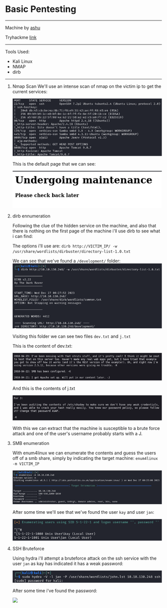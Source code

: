 # Basic Pentesting

---

Machine by [ashu](https://tryhackme.com/p/ashu)

Tryhackme [link](https://tryhackme.com/room/basicpentestingjt)

---

Tools Used:

- Kali Linux
- NMAP
- dirb


---
1.  Nmap Scan
    We'll use an intense scan of nmap on the victim ip to get the current services:
    
    ![](img/basicPentesting1.png)

    This is the default page that we can see:

    ![](img/basicPentesting2.png)


2. dirb ennumeration

    Following the clue of the hidden service on the machine, and also that there is nothing on the first page of the machine i'll use dirb to see what i can find:

    The options i'll use are:
    `dirb http://VICTIM_IP/ -w /usr/share/wordlists/dirbuster/directory-list-1.0.txt`

    We can see that we've found a `/development/` folder:
    ![](img/basicPentesting3.png)
   
    Visiting this folder we can see two files `dev.txt` and `j.txt`

    This is the content of dev.txt:

    ![](img/basicPentesting4.png)

    And this is the contents of j.txt

    ![](img/basicPentesting5.png)

    With this we can extract that the machine is susceptible to a brute force attack and one of the user's username probably starts with a J.

3. SMB enumeration

    With enum4linux we can enumerate the contents and guess the users off of a smb share, simply by indicating the target machine:
    `enum4linux -m VICTIM_IP`

    ![](img/basicPentesting6.png)
    
    After some time we'll see that we've found the user `kay` and user `jan`:

    ![](img/basicPentesting7.png)

4. SSH Bruteforce

    Using hydra i'll attempt a bruteforce attack on the ssh service with the user `jan` as kay has indicated it has a weak password:

    ![](img/basicPentesting8.png)

    After some time i've found the password:

    ![](img/basicPentesting9.png)
